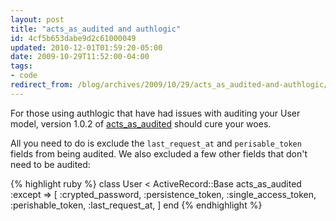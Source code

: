 ```yaml
---
layout: post
title: "acts_as_audited and authlogic"
id: 4cf5b653dabe9d2c61000049
updated: 2010-12-01T01:59:20-05:00
date: 2009-10-29T11:52:00-04:00
tags:
- code
redirect_from: /blog/archives/2009/10/29/acts_as_audited-and-authlogic/
---
```


For those using authlogic that have had issues with auditing your User model, version 1.0.2 of [acts\_as\_audited](github.com/collectiveidea/acts_as_audited) should cure your woes.

All you need to do is exclude the `last_request_at` and `perisable_token` fields from being audited. We also excluded a few other fields that don't need to be audited:

{% highlight ruby %}
class User < ActiveRecord::Base
  acts_as_audited :except => [
    :crypted_password,
    :persistence_token,
    :single_access_token,
    :perishable_token,
    :last_request_at,
  ]
end
{% endhighlight %}
